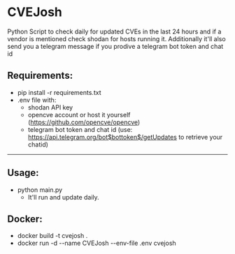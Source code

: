 # CVEJosh

Python Script to check daily for updated CVEs in the last 24 hours and if a vendor is mentioned check shodan for hosts running it.
Additionally it'll also send you a telegram message if you prodive a telegram bot token and chat id

## Requirements:
- pip install -r requirements.txt
- .env file with:
    - shodan API key
    - opencve account or host it yourself (https://github.com/opencve/opencve)
    - telegram bot token and chat id (use: https://api.telegram.org/bot$bottoken$/getUpdates to retrieve your chatid)
----------

## Usage:
- python main.py
    - It'll run and update daily. 

## Docker:
- docker build -t cvejosh .
- docker run -d --name CVEJosh --env-file .env cvejosh